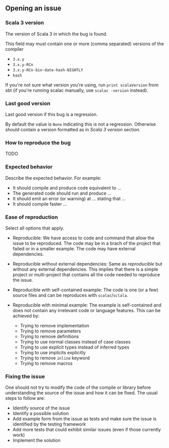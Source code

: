 ## Opening an issue


### Scala 3 version

The version of Scala 3 in which the bug is found.

This field may must contain one or more (comma separated) versions of the compiler
- `3.x.y`
- `3.x.y-RCn`
- `3.x.y-RCn-bin-date-hash-NIGHTLY`
- `hash`

If you're not sure what version you're using, run `print scalaVersion` from sbt (if you're running scalac manually, use `scalac -version` instead).

### Last good version

Last good version if this bug is a regression.

By default the value is `None` indicating this is not a regression. Otherwise should contain a version formatted as in _Scala 3 version_ section.

### How to reproduce the bug

TODO

### Expected behavior

Describe the expected behavior. For example:

- It should compile and produce code equivalent to ...
- The generated code should run and produce ...
- It should emit an error (or warning) at ... stating that ...
- It should compile faster ...

### Ease of reproduction

Select all options that apply.

- Reproducible:
  We have access to code and command that allow the issue to be reproduced.
  The code may be in a brach of the project that failed or in a smaller example.
  The code may have external dependencies.

- Reproducible without external dependencies: Same as _reproducible_ but without any external dependencies. This implies that there is a simple project or multi-project that contains all the code needed to reproduce the issue.

- Reproducible with self-contained example: The code is one (or a few) source files and can be reproduces with `scalac`/`sclala`.

- Reproducible with minimal example: The example is self-contained and does not contain any irrelevant code or language features. This can be achieved by:
  - Trying to remove implementation
  - Trying to remove parameters
  - Trying to remove definitions
  - Trying to use normal classes instead of case classes
  - Trying to use explicit types instead of inferred types
  - Trying to use implicits explicitly
  - Trying to remove `inline` keyword
  - Trying to remove macros


### Fixing the issue

One should not try to modify the code of the compile or library before understanding the source of the issue and how it can be fixed. The usual steps to follow are:

- Identify source of the issue
- Identify a possible solution
- Add example form from the issue as tests and make sure the issue is identified by the testing framework
- Add more tests that could exhibit similar issues (even if those currently work)
- Implement the solution
